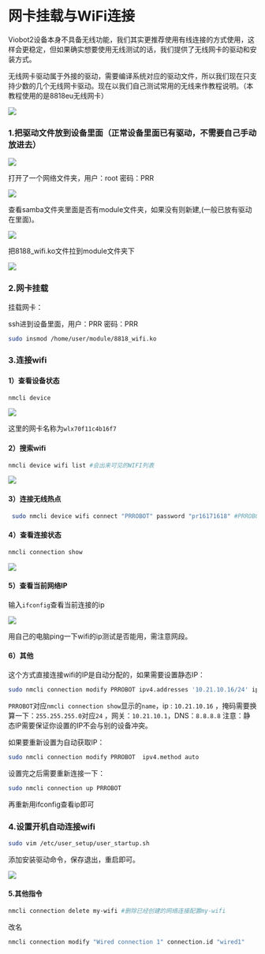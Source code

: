 # 网卡挂载与WiFi连接

Viobot2设备本身不具备无线功能，我们其实更推荐使用有线连接的方式使用，这样会更稳定，但如果确实想要使用无线测试的话，我们提供了无线网卡的驱动和安装方式。

无线网卡驱动属于外接的驱动，需要编译系统对应的驱动文件，所以我们现在只支持少数的几个无线网卡驱动。现在以我们自己测试常用的无线来作教程说明。（本教程使用的是8818eu无线网卡）

![](image/84bb4f010f19ce57432588e9465ccc0_PgYMRg4sQl.jpg)

### 1.把驱动文件放到设备里面（正常设备里面已有驱动，不需要自己手动放进去）

![](image/image_SFrYNavpU3.png)

打开了一个网络文件夹，用户：root 密码：PRR

![](image/image_Pc2YZ945oH.png)

查看samba文件夹里面是否有module文件夹，如果没有则新建,(一般已放有驱动在里面)。

![](image/image_v4EUnk0wHd.png)

把8188\_wifi.ko文件拉到module文件夹下

![](image/image_sVaRJzgUus.png)

### 2.网卡挂载

挂载网卡：

ssh进到设备里面，用户：PRR 密码：PRR

```bash
sudo insmod /home/user/module/8818_wifi.ko
```

### 3.连接wifi

#### 1）查看设备状态

```bash
nmcli device
```

![](image/image_DHrFtJqOCJ.png)

这里的网卡名称为`wlx70f11c4b16f7`

#### 2）搜索wifi

```bash
nmcli device wifi list #会出来可见的WIFI列表
```

![](image/image_2XevwBEsya.png)

#### 3）连接无线热点

```bash
 sudo nmcli device wifi connect "PRROBOT" password "pr16171618" #PRROBOT对应你的SSID,12345678对应你的密码
```

#### 4）查看连接状态

```bash
nmcli connection show
```

![](image/image_uPk6wFkr7g.png)

#### 5）查看当前网络IP

输入`ifconfig`查看当前连接的ip

![](image/image_KoHz_jGXVp.png)

用自己的电脑ping一下wifi的ip测试是否能用，需注意网段。

#### 6）其他

这个方式直接连接wifi的IP是自动分配的，如果需要设置静态IP：

```bash
sudo nmcli connection modify PRROBOT ipv4.addresses '10.21.10.16/24' ipv4.gateway '10.21.10.1' ipv4.dns '8.8.8.8' ipv4.method manual

```

`PRROBOT`对应`nmcli connection show`显示的`name`，ip : `10.21.10.16` ，掩码需要换算一下：`255.255.255.0`对应`24` ，网关：`10.21.10.1`，DNS：`8.8.8.8`  注意：静态IP需要保证你设置的IP不会与别的设备冲突。

如果要重新设置为自动获取IP：

```bash
sudo nmcli connection modify PRROBOT  ipv4.method auto 
```

设置完之后需要重新连接一下：

```bash
sudo nmcli connection up PRROBOT  
```

再重新用ifconfig查看ip即可

### 4.设置开机自动连接wifi

```bash
sudo vim /etc/user_setup/user_startup.sh
```

添加安装驱动命令，保存退出，重启即可。

![](image/image_i3u-MNetRf.png)

#### 5.其他指令

```bash
nmcli connection delete my-wifi #删除已经创建的网络连接配置my-wifi
```

改名

```bash
nmcli connection modify "Wired connection 1" connection.id "wired1"

```
